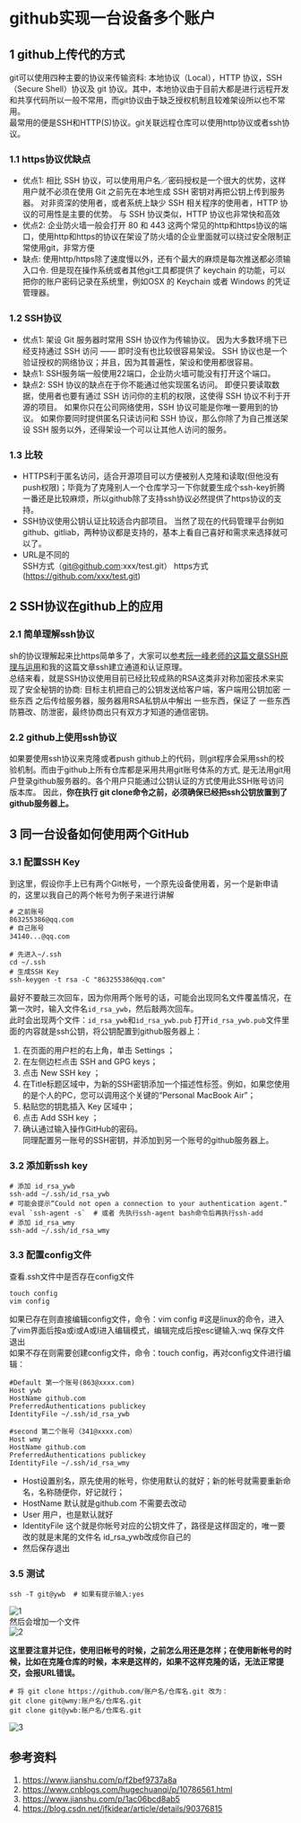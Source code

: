 # github实现一台设备多个账户    
## 1 github上传代的方式    
git可以使用四种主要的协议来传输资料: 本地协议（Local），HTTP 协议，SSH（Secure Shell）协议及 git 协议。其中，本地协议由于目前大都是进行远程开发和共享代码所以一般不常用，而git协议由于缺乏授权机制且较难架设所以也不常用。  
最常用的便是SSH和HTTP(S)协议。git关联远程仓库可以使用http协议或者ssh协议。  
### 1.1 https协议优缺点     
- 优点1: 相比 SSH 协议，可以使用用户名／密码授权是一个很大的优势，这样用户就不必须在使用 Git 之前先在本地生成 SSH 密钥对再把公钥上传到服务器。 对非资深的使用者，或者系统上缺少 SSH 相关程序的使用者，HTTP 协议的可用性是主要的优势。 与 SSH 协议类似，HTTP 协议也非常快和高效  
- 优点2: 企业防火墙一般会打开 80 和 443 这两个常见的http和https协议的端口，使用http和https的协议在架设了防火墙的企业里面就可以绕过安全限制正常使用git，非常方便  
- 缺点: 使用http/https除了速度慢以外，还有个最大的麻烦是每次推送都必须输入口令. 但是现在操作系统或者其他git工具都提供了 keychain 的功能，可以把你的账户密码记录在系统里，例如OSX 的 Keychain 或者 Windows 的凭证管理器。  
### 1.2 SSH协议    
- 优点1: 架设 Git 服务器时常用 SSH 协议作为传输协议。 因为大多数环境下已经支持通过 SSH 访问 —— 即时没有也比较很容易架设。 SSH 协议也是一个验证授权的网络协议；并且，因为其普遍性，架设和使用都很容易。  
- 缺点1: SSH服务端一般使用22端口，企业防火墙可能没有打开这个端口。  
- 缺点2: SSH 协议的缺点在于你不能通过他实现匿名访问。 即便只要读取数据，使用者也要有通过 SSH 访问你的主机的权限，这使得 SSH 协议不利于开源的项目。 如果你只在公司网络使用，SSH 协议可能是你唯一要用到的协议。 如果你要同时提供匿名只读访问和 SSH 协议，那么你除了为自己推送架设 SSH 服务以外，还得架设一个可以让其他人访问的服务。  
### 1.3 比较  
- HTTPS利于匿名访问，适合开源项目可以方便被别人克隆和读取(但他没有push权限)；毕竟为了克隆别人一个仓库学习一下你就要生成个ssh-key折腾一番还是比较麻烦，所以github除了支持ssh协议必然提供了https协议的支持。  
- SSH协议使用公钥认证比较适合内部项目。 当然了现在的代码管理平台例如github、gitliab，两种协议都是支持的，基本上看自己喜好和需求来选择就可以了。  
- URL是不同的    
SSH方式（git@github.com:xxx/test.git）
https方式 (https://github.com/xxx/test.git)
## 2 SSH协议在github上的应用  
### 2.1 简单理解ssh协议  
sh的协议理解起来比https简单多了，大家可以[参考阮一峰老师的这篇文章SSH原理与运用](https://blog.csdn.net/Leia21/article/details/93874986)和我的这篇文章ssh建立通道和认证原理。  
总结来看，就是SSH协议使用目前已经比较成熟的RSA这类非对称加密技术来实现了安全秘钥的协商: 目标主机把自己的公钥发送给客户端，客户端用公钥加密 一些东西 之后传给服务器，服务器用RSA私钥从中解出 一些东西，保证了 一些东西 防篡改、防泄密，最终协商出只有双方才知道的通信密钥。  
### 2.2 github上使用ssh协议  
如果要使用ssh协议来克隆或者push github上的代码，则git程序会采用ssh的校验机制。而由于github上所有仓库都是采用共用git账号体系的方式, 是无法用git用户登录github服务器的。各个用户只能通过公钥认证的方式使用此SSH账号访问版本库。 因此，**你在执行 git clone命令之前，必须确保已经把ssh公钥放置到了github服务器上。**    
## 3 同一台设备如何使用两个GitHub  
### 3.1 配置SSH Key  
到这里，假设你手上已有两个Git帐号，一个原先设备使用着，另一个是新申请的，这里以我自己的两个帐号为例子来进行讲解  
```txt
# 之前账号 
863255386@qq.com
# 自己账号
34140...@qq.com
```
```shell
# 先进入~/.ssh
cd ~/.ssh 
# 生成SSH Key
ssh-keygen -t rsa -C "863255386@qq.com"    
```
最好不要敲三次回车，因为你用两个账号的话，可能会出现同名文件覆盖情况，在第一次时，输入文件名`id_rsa_ywb`，然后敲两次回车。  
此时会出现两个文件：`id_rsa_ywb`和`id_rsa_ywb.pub`
打开`id_rsa_ywb.pub`文件里面的内容就是ssh公钥，将公钥配置到github服务器上：  

1. 在页面的用户栏的右上角，单击  Settings ；  
2. 在左侧边栏点击 SSH and GPG keys；  
3. 点击   New SSH key ；  
4. 在Title标题区域中，为新的SSH密钥添加一个描述性标签。例如，如果您使用的是个人的PC，您可以调用这个关键的“Personal MacBook Air”；  
5. 粘贴您的钥匙插入 Key 区域中；  
6. 点击  Add SSH key ；  
7. 确认通过输入操作GitHub的密码。  
同理配置另一账号的SSH密钥，并添加到另一个账号的github服务器上。  
### 3.2 添加新ssh key  
```shell
# 添加 id_rsa_ywb
ssh-add ~/.ssh/id_rsa_ywb
# 可能会提示“Could not open a connection to your authentication agent.”  
eval `ssh-agent -s`  # 或者 先执行ssh-agent bash命令后再执行ssh-add
# 添加 id_rsa_wmy
ssh-add ~/.ssh/id_rsa_wmy
```
### 3.3 配置config文件  
查看.ssh文件中是否存在config文件  
```shell
touch config
vim config
```
如果已存在则直接编辑config文件，命令：vim config #这是linux的命令，进入了vim界面后按a或i或A或I进入编辑模式，编辑完成后按esc键输入:wq 保存文件退出  
如果不存在则需要创建config文件，命令：touch config，再对config文件进行编辑：  

```shell
#Default 第一个账号(863@xxxx.com)
Host ywb
HostName github.com  
PreferredAuthentications publickey
IdentityFile ~/.ssh/id_rsa_ywb

#second 第二个账号（341@xxxx.com）
Host wmy
HostName github.com
PreferredAuthentications publickey
IdentityFile ~/.ssh/id_rsa_wmy

```
- Host设置别名，原先使用的帐号，你使用默认的就好；新的帐号就需要重新命名，名称随便你，好记就行；  
- HostName 默认就是github.com 不需要去改动  
- User 用户，也是默认就好  
- IdentityFile 这个就是你帐号对应的公钥文件了，路径是这样固定的，唯一要改的就是末尾的文件名  id_rsa_ywb改成你自己的  
- 然后保存退出  
### 3.5 测试    
```shell
ssh -T git@ywb  # 如果有提示输入:yes
```
![1](./img/010_1.png)  
然后会增加一个文件  
![2](./img/010_2.png)  

**这里要注意并记住，使用旧帐号的时候，之前怎么用还是怎样；在使用新帐号的时候，比如在克隆仓库的时候，本来是这样的，如果不这样克隆的话，无法正常提交，会报URL错误。**     

```shell
# 将 git clone https://github.com/账户名/仓库名.git 改为：  
git clone git@wmy:账户名/仓库名.git
git clone git@ywb:账户名/仓库名.git
```
![3](./img/010_3.png)



## 参考资料  
1. https://www.jianshu.com/p/f2bef9737a8a  
2. https://www.cnblogs.com/hugechuanqi/p/10786561.html  
3. https://www.jianshu.com/p/1ac06bcd8ab5  
4. https://blog.csdn.net/jfkidear/article/details/90376815  

